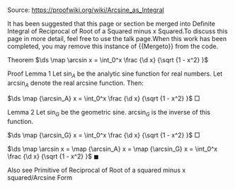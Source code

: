 # 

Source: https://proofwiki.org/wiki/Arcsine_as_Integral


It has been suggested that this page or section be merged into Definite Integral of Reciprocal of Root of a Squared minus x Squared.To discuss this page in more detail, feel free to use the talk page.When this work has been completed, you may remove this instance of {{Mergeto}} from the code.


Theorem
$\ds \map \arcsin x = \int_0^x \frac {\d x} {\sqrt {1 - x^2} }$


Proof
Lemma 1
Let $\sin_A$ be the analytic sine function for real numbers.
Let $\arcsin_A$ denote the real arcsine function.
Then:

$\ds \map {\arcsin_A} x = \int_0^x \frac {\d x} {\sqrt {1 - x^2} }$
$\Box$


Lemma 2
Let $\sin_G$ be the geometric sine.
$\arcsin_G$ is the inverse of this function.

$\ds \map {\arcsin_G} x = \int_0^x \frac {\d x} {\sqrt {1 - x^2} }$
$\Box$


$\ds \map \arcsin x = \map {\arcsin_A} x = \map {\arcsin_G} x = \int_0^x \frac {\d x} {\sqrt {1 - x^2} }$
$\blacksquare$


Also see
Primitive of Reciprocal of Root of a squared minus x squared/Arcsine Form




